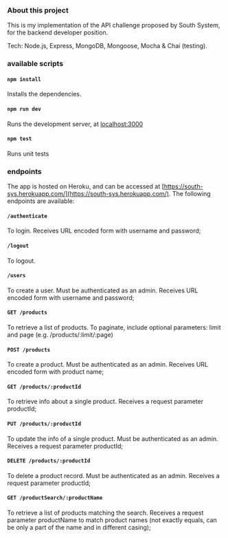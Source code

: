 ### About this project

This is my implementation of the API challenge proposed by South System, for the backend developer position.

Tech: Node.js, Express, MongoDB, Mongoose, Mocha & Chai (testing).

### available scripts

#### `npm install`

Installs the dependencies.

#### `npm run dev`

Runs the development server, at [localhost:3000](localhost:3000)

#### `npm test`

Runs unit tests

### endpoints

The app is hosted on Heroku, and can be accessed at [https://south-sys.herokuapp.com/](https://south-sys.herokuapp.com/). The following endpoints are available: 

#### `/authenticate`
To login. Receives URL encoded form with username and password;

#### `/logout`
To logout.

#### `/users`
To create a user. Must be authenticated as an admin. Receives URL encoded form with username and password;

#### `GET /products`
To retrieve a list of products. To paginate, include optional parameters: limit and page (e.g. /products/:limit/:page)

#### `POST /products`
To create a product. Must be authenticated as an admin. Receives URL encoded form with product name;

#### `GET /products/:productId`
To retrieve info about a single product. Receives a request parameter productId;

#### `PUT /products/:productId`
To update the info of a single product. Must be authenticated as an admin. Receives a request parameter productId;

#### `DELETE /products/:productId`
To delete a product record. Must be authenticated as an admin. Receives a request parameter productId;

#### `GET /productSearch/:productName`
To retrieve a list of products matching the search. Receives a request parameter productName to match product names (not exactly equals, can be only a part of the name and in different casing);

